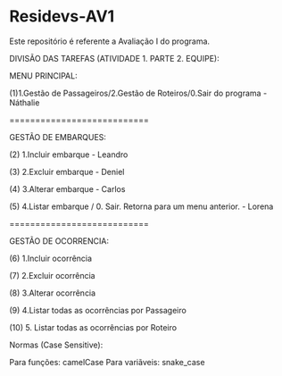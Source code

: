 # Residevs-AV1
Este repositório é referente a Avaliação I do programa.

DIVISÃO DAS TAREFAS (ATIVIDADE 1. PARTE 2. EQUIPE):

MENU PRINCIPAL:

(1)1.Gestão de Passageiros/2.Gestão de Roteiros/0.Sair do programa - Náthalie


===========================

GESTÃO DE EMBARQUES:


(2) 1.Incluir embarque - Leandro


(3) 2.Excluir embarque - Deniel


(4) 3.Alterar embarque - Carlos


(5) 4.Listar embarque / 0. Sair. Retorna para um menu anterior. - Lorena



===========================

GESTÃO DE OCORRENCIA:


(6) 1.Incluir ocorrência


(7) 2.Excluir ocorrência 


(8) 3.Alterar ocorrência 


(9) 4.Listar todas as ocorrências por Passageiro 


(10) 5. Listar todas as ocorrências por Roteiro


Normas (Case Sensitive):

Para funções: camelCase
Para variãveis: snake_case
